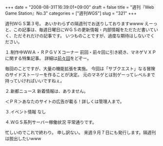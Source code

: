+++
date = "2008-08-31T16:39:01+09:00"
draft = false
title = "週刊『Web Game Station』No.3"
categories = ["週刊WGS"]
slug = "321"
+++

週刊ＷＧＳ第３号。
あいかわらずの隔週刊でお送りしておりますwwww
えーっと、この記事は、毎週日曜日にＷＧＳの更新情報・内部情報をただただ書いていく、ただそれだけの記事です。
いつものことですが、過度な期待はしないでください。

１.制作中ＷＷＡ・ＲＰＧＶＸコーナー
前回・前々回に引き続き、マネゲＶＸＰに関する特集記事。
詳細は<a href="http://tsucreating.jp/rmn/2008/08/03/weekly1/">前々回</a>をどぞー。

毎回のことですが、大量の機能拡張を実施。
今回は「サブクエスト」なる冒険のサイドストーリーを作ることが決定。
元のマネゲとは別ゲーってレベルまで持っていければいいですねぇ。

２.新都ニュース
新着情報は、ありません。

＜ＰＲ＞あなたのサイトの広告が載る！詳しくは管理人まで。

３.イベント情報
なし

４.ＷＧＳ系列サーバー稼働状況
平常通りです。

忙しいのでこれで終わり。
申し訳ない。
来週９月７日にも発行します。隔週刊は脱出したいwww

